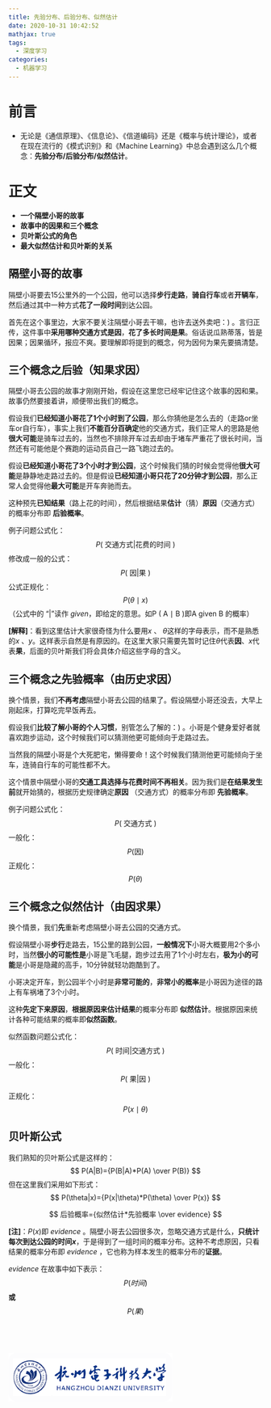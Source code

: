 ```yaml
---
title: 先验分布、后验分布、似然估计
date: 2020-10-31 10:42:52
mathjax: true
tags:
  - 深度学习
categories:
  - 机器学习
---
```


# 前言

- 无论是《通信原理》、《信息论》、《信道编码》还是《概率与统计理论》，或者在现在流行的《模式识别》和《Machine Learning》中总会遇到这么几个概念：**先验分布/后验分布/似然估计**。

# 正文

- **一个隔壁小哥的故事**
- **故事中的因果和三个概念**
- **贝叶斯公式的角色**
- **最大似然估计和贝叶斯的关系**

## 隔壁小哥的故事

隔壁小哥要去15公里外的一个公园，他可以选择**步行走路**，**骑自行车**或者**开辆车**，然后通过其中一种方式**花了一段时间**到达公园。

首先在这个事里边，大家不要关注隔壁小哥去干嘛，也许去送外卖吧：) 。言归正传，这件事中**采用哪种交通方式是因**，**花了多长时间是果**。俗话说瓜熟蒂落，皆是因果；因果循环，报应不爽。要理解即将提到的概念，何为因何为果先要搞清楚。

## 三个概念之后验（知果求因）

隔壁小哥去公园的故事才刚刚开始，假设在这里您已经牢记住这个故事的因和果。故事仍然要接着讲，顺便带出我们的概念。

假设我们**已经知道小哥花了1个小时到了公园**，那么你猜他是怎么去的（走路or坐车or自行车），事实上我们**不能百分百确定**他的交通方式，我们正常人的思路是他**很大可能**是骑车过去的，当然也不排除开车过去却由于堵车严重花了很长时间，当然还有可能他是个赛跑的运动员自己一路飞跑过去的。

假设**已经知道小哥花了3个小时才到公园**，这个时候我们猜的时候会觉得他**很大可能**是静静地走路过去的。但是假设**已经知道小哥只花了20分钟才到公园**，那么正常人会觉得他**最大可能**是开车奔驰而去。

这种预先**已知结果**（路上花的时间），然后根据结果**估计**（猜）**原因**（交通方式）的概率分布即 **后验概率**。

例子问题公式化：
$$
P(\text { 交通方式|花费的时间 })
$$
修改成一般的公式：
$$
P(\text { 因|果 })
$$
公式正规化：
$$
P\left(\theta \mid x)\right.
$$
（公式中的 “|”读作 *given*，即给定的意思。如P ( A ∣ B )即A given B 的概率）

**[解释]**：看到这里估计大家很奇怪为什么要用$x$ 、 $\theta$这样的字母表示，而不是熟悉的$x$ 、$y$。这样表示自然是有原因的。在这里大家只需要先暂时记住$\theta$代表**因**、$x$代表**果**，后面的贝叶斯我们将会具体介绍这些字母的含义。

## 三个概念之先验概率（由历史求因）

换个情景，我们**不再考虑**隔壁小哥去公园的结果了。假设隔壁小哥还没去，大早上刚起床，打算吃完早饭再去。

假设我们**比较了解小哥的个人习惯**，别管怎么了解的：) 。小哥是个健身爱好者就喜欢跑步运动，这个时候我们可以猜测他更可能倾向于走路过去。

当然我的隔壁小哥是个大死肥宅，懒得要命！这个时候我们猜测他更可能倾向于坐车，连骑自行车的可能性都不大。

这个情景中隔壁小哥的**交通工具选择与花费时间不再相关**。因为我们是**在结果发生前**就开始猜的，根据历史规律确定**原因** （交通方式）的概率分布即 **先验概率**。

例子问题公式化：
$$
P(\text { 交通方式 })
$$
一般化：
$$
P(\text {因})
$$
正规化：
$$
P({\theta})
$$

## 三个概念之似然估计（由因求果）

换个情景，我们**先**重新考虑隔壁小哥去公园的交通方式。

假设隔壁小哥**步行**走路去，15公里的路到公园，**一般情况下**小哥大概要用2个多小时，当然**很小的可能性是**小哥是飞毛腿，跑步过去用了1个小时左右，**极为小的可能**是小哥是隐藏的高手，10分钟就轻功跑酷到了。

小哥决定开车，到公园半个小时是**非常可能的**，**非常小的概率**是小哥因为途径的路上有车祸堵了3个小时。

这种**先定下来原因**，**根据原因来估计结果**的概率分布即 **似然估计**。根据原因来统计各种可能结果的概率即**似然函数**。

似然函数问题公式化：
$$
P(\text { 时间|交通方式 })
$$
一般化：
$$
P(\text { 果|因 })
$$

正规化：
$$
P\left(x \mid \theta)\right.
$$

## 贝叶斯公式

我们熟知的贝叶斯公式是这样的：
$$
P(A|B)={P(B|A)*P(A) \over P(B)}
$$
但在这里我们采用如下形式：
$$
P(\theta|x)={P(x|\theta)*P(\theta) \over P(x)}
$$

$$
后验概率={似然估计*先验概率 \over evidence}
$$

**[注]**：$P(x)$即 *evidence* 。隔壁小哥去公园很多次，忽略交通方式是什么，**只统计每次到达公园的时间$x$**，于是得到了一组时间的概率分布。这种不考虑原因，只看结果的概率分布即 *evidence* ，它也称为样本发生的概率分布的**证据**。

 *evidence* 在故事中如下表示：
$$
P(时间)
$$
**或**
$$
P(果)
$$
<br>

<br>

<br>

<img src="../../../images/地波雷达与自动识别系统（AIS）目标点迹最优关联算法/HDU_LOGO.png" alt="HDU_LOGO" style="zoom:50%;" />